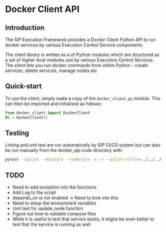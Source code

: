 # Docker Client API

## Introduction

The SIP Execution Framework provides a Docker Client Python API to run
docker services by various Execution Control Service components.

The client library is written as a of Python modules which are structured as a 
set of higher level modules use by various Execution Control Services. 
The client lets you run docker commands from within Python - create services, 
delete services, manage nodes etc

## Quick-start

To use the client, simply make a copy of the `docker_client.py` module.
This can then be imported and initialised as follows:

```python
from docker_client import DockerClient
DC = DockerClient()
```

## Testing

Linting and unit test are run automatically by SIP CI/CD system but can also be 
run manually from the docker_api code directory with:

```bash
pytest --pylint --docstyle --codestyle -s -v --pylint-rcfile=../../../.pylintrc .
```

## TODO

* Need to add exception into the functions
* Add Log to the script
* depends_on is not enabled -> Need to look into this
* Need to setup the environment variables
* Unit test for update_node function
* Figure out how to validate compose files
* While it is useful to test that service exists, it mighe be even better to test
that the service is running as well
